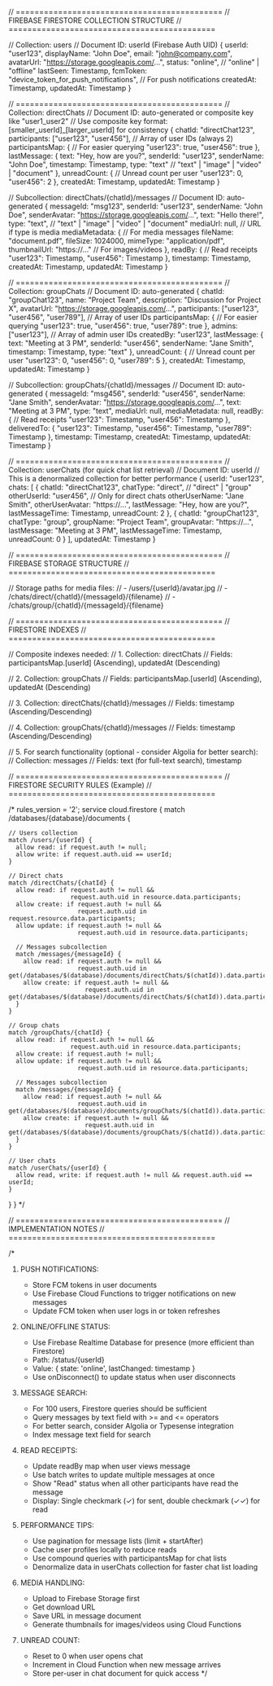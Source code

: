 // ============================================
// FIREBASE FIRESTORE COLLECTION STRUCTURE
// ============================================

// Collection: users
// Document ID: userId (Firebase Auth UID)
{
userId: "user123",
displayName: "John Doe",
email: "john@company.com",
avatarUrl: "https://storage.googleapis.com/...",
status: "online", // "online" | "offline"
lastSeen: Timestamp,
fcmToken: "device_token_for_push_notifications", // For push notifications
createdAt: Timestamp,
updatedAt: Timestamp
}

// ============================================
// Collection: directChats
// Document ID: auto-generated or composite key like "user1_user2"
// Use composite key format: [smaller_userId]_[larger_userId] for consistency
{
chatId: "directChat123",
participants: ["user123", "user456"], // Array of user IDs (always 2)
participantsMap: { // For easier querying
"user123": true,
"user456": true
},
lastMessage: {
text: "Hey, how are you?",
senderId: "user123",
senderName: "John Doe",
timestamp: Timestamp,
type: "text" // "text" | "image" | "video" | "document"
},
unreadCount: { // Unread count per user
"user123": 0,
"user456": 2
},
createdAt: Timestamp,
updatedAt: Timestamp
}

// Subcollection: directChats/{chatId}/messages
// Document ID: auto-generated
{
messageId: "msg123",
senderId: "user123",
senderName: "John Doe",
senderAvatar: "https://storage.googleapis.com/...",
text: "Hello there!",
type: "text", // "text" | "image" | "video" | "document"
mediaUrl: null, // URL if type is media
mediaMetadata: { // For media messages
fileName: "document.pdf",
fileSize: 1024000,
mimeType: "application/pdf",
thumbnailUrl: "https://..." // For images/videos
},
readBy: { // Read receipts
"user123": Timestamp,
"user456": Timestamp
},
timestamp: Timestamp,
createdAt: Timestamp,
updatedAt: Timestamp
}

// ============================================
// Collection: groupChats
// Document ID: auto-generated
{
chatId: "groupChat123",
name: "Project Team",
description: "Discussion for Project X",
avatarUrl: "https://storage.googleapis.com/...",
participants: ["user123", "user456", "user789"], // Array of user IDs
participantsMap: { // For easier querying
"user123": true,
"user456": true,
"user789": true
},
admins: ["user123"], // Array of admin user IDs
createdBy: "user123",
lastMessage: {
text: "Meeting at 3 PM",
senderId: "user456",
senderName: "Jane Smith",
timestamp: Timestamp,
type: "text"
},
unreadCount: { // Unread count per user
"user123": 0,
"user456": 0,
"user789": 5
},
createdAt: Timestamp,
updatedAt: Timestamp
}

// Subcollection: groupChats/{chatId}/messages
// Document ID: auto-generated
{
messageId: "msg456",
senderId: "user456",
senderName: "Jane Smith",
senderAvatar: "https://storage.googleapis.com/...",
text: "Meeting at 3 PM",
type: "text",
mediaUrl: null,
mediaMetadata: null,
readBy: { // Read receipts
"user123": Timestamp,
"user456": Timestamp
},
deliveredTo: {
"user123": Timestamp,
"user456": Timestamp,
"user789": Timestamp
},
timestamp: Timestamp,
createdAt: Timestamp,
updatedAt: Timestamp
}

// ============================================
// Collection: userChats (for quick chat list retrieval)
// Document ID: userId
// This is a denormalized collection for better performance
{
userId: "user123",
chats: [
{
chatId: "directChat123",
chatType: "direct", // "direct" | "group"
otherUserId: "user456", // Only for direct chats
otherUserName: "Jane Smith",
otherUserAvatar: "https://...",
lastMessage: "Hey, how are you?",
lastMessageTime: Timestamp,
unreadCount: 2
},
{
chatId: "groupChat123",
chatType: "group",
groupName: "Project Team",
groupAvatar: "https://...",
lastMessage: "Meeting at 3 PM",
lastMessageTime: Timestamp,
unreadCount: 0
}
],
updatedAt: Timestamp
}

// ============================================
// FIREBASE STORAGE STRUCTURE
// ============================================

// Storage paths for media files:
// - /users/{userId}/avatar.jpg
// - /chats/direct/{chatId}/{messageId}/{filename}
// - /chats/group/{chatId}/{messageId}/{filename}

// ============================================
// FIRESTORE INDEXES
// ============================================

// Composite indexes needed:
// 1. Collection: directChats
//    Fields: participantsMap.[userId] (Ascending), updatedAt (Descending)

// 2. Collection: groupChats
//    Fields: participantsMap.[userId] (Ascending), updatedAt (Descending)

// 3. Collection: directChats/{chatId}/messages
//    Fields: timestamp (Ascending/Descending)

// 4. Collection: groupChats/{chatId}/messages
//    Fields: timestamp (Ascending/Descending)

// 5. For search functionality (optional - consider Algolia for better search):
//    Collection: messages
//    Fields: text (for full-text search), timestamp

// ============================================
// FIRESTORE SECURITY RULES (Example)
// ============================================

/*
rules_version = '2';
service cloud.firestore {
match /databases/{database}/documents {

    // Users collection
    match /users/{userId} {
      allow read: if request.auth != null;
      allow write: if request.auth.uid == userId;
    }
    
    // Direct chats
    match /directChats/{chatId} {
      allow read: if request.auth != null && 
                     request.auth.uid in resource.data.participants;
      allow create: if request.auth != null && 
                       request.auth.uid in request.resource.data.participants;
      allow update: if request.auth != null && 
                       request.auth.uid in resource.data.participants;
      
      // Messages subcollection
      match /messages/{messageId} {
        allow read: if request.auth != null && 
                       request.auth.uid in get(/databases/$(database)/documents/directChats/$(chatId)).data.participants;
        allow create: if request.auth != null && 
                         request.auth.uid in get(/databases/$(database)/documents/directChats/$(chatId)).data.participants;
      }
    }
    
    // Group chats
    match /groupChats/{chatId} {
      allow read: if request.auth != null && 
                     request.auth.uid in resource.data.participants;
      allow create: if request.auth != null;
      allow update: if request.auth != null && 
                       request.auth.uid in resource.data.participants;
      
      // Messages subcollection
      match /messages/{messageId} {
        allow read: if request.auth != null && 
                       request.auth.uid in get(/databases/$(database)/documents/groupChats/$(chatId)).data.participants;
        allow create: if request.auth != null && 
                         request.auth.uid in get(/databases/$(database)/documents/groupChats/$(chatId)).data.participants;
      }
    }
    
    // User chats
    match /userChats/{userId} {
      allow read, write: if request.auth != null && request.auth.uid == userId;
    }
}
}
*/

// ============================================
// IMPLEMENTATION NOTES
// ============================================

/*
1. PUSH NOTIFICATIONS:
    - Store FCM tokens in user documents
    - Use Firebase Cloud Functions to trigger notifications on new messages
    - Update FCM token when user logs in or token refreshes

2. ONLINE/OFFLINE STATUS:
    - Use Firebase Realtime Database for presence (more efficient than Firestore)
    - Path: /status/{userId}
    - Value: { state: 'online', lastChanged: timestamp }
    - Use onDisconnect() to update status when user disconnects

3. MESSAGE SEARCH:
    - For 100 users, Firestore queries should be sufficient
    - Query messages by text field with >= and <= operators
    - For better search, consider Algolia or Typesense integration
    - Index message text field for search

4. READ RECEIPTS:
    - Update readBy map when user views message
    - Use batch writes to update multiple messages at once
    - Show "Read" status when all other participants have read the message
    - Display: Single checkmark (✓) for sent, double checkmark (✓✓) for read

5. PERFORMANCE TIPS:
    - Use pagination for message lists (limit + startAfter)
    - Cache user profiles locally to reduce reads
    - Use compound queries with participantsMap for chat lists
    - Denormalize data in userChats collection for faster chat list loading

6. MEDIA HANDLING:
    - Upload to Firebase Storage first
    - Get download URL
    - Save URL in message document
    - Generate thumbnails for images/videos using Cloud Functions

7. UNREAD COUNT:
    - Reset to 0 when user opens chat
    - Increment in Cloud Function when new message arrives
    - Store per-user in chat document for quick access
      */